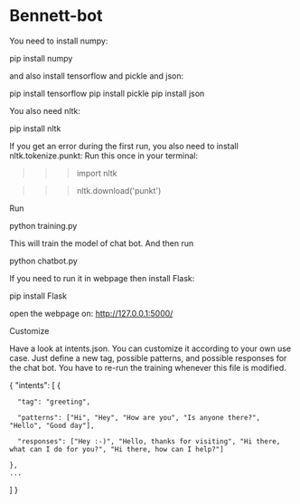 # Bennett-bot
You need to install numpy:

pip install numpy

and also install tensorflow and pickle and json:

pip install tensorflow
pip install pickle
pip install json

You also need nltk:

pip install nltk

If you get an error during the first run, you also need to install nltk.tokenize.punkt: Run this once in your terminal:

>>>import nltk

>>>nltk.download('punkt')


Run

python training.py

This will train the model of chat bot. And then run

python chatbot.py


If you need to run it in webpage then install Flask:

pip install Flask

open the webpage on:     http://127.0.0.1:5000/

Customize

Have a look at intents.json. You can customize it according to your own use case. Just define a new tag, possible patterns, and possible responses for the chat bot. You have to re-run the training whenever this file is modified.

{
  "intents": [
    {
    
      "tag": "greeting",
      
      "patterns": ["Hi", "Hey", "How are you", "Is anyone there?", "Hello", "Good day"],
      
      "responses": ["Hey :-)", "Hello, thanks for visiting", "Hi there, what can I do for you?", "Hi there, how can I help?"]
      
    },
    ...
  ]
}
